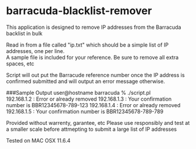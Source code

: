 # barracuda-blacklist-remover
This application is designed to remove IP addresses from the Barracuda backlist in bulk

Read in from a file called "ip.txt" which should be a simple list of IP addresses, one per line.  
A sample file is included for your reference.  Be sure to remove all extra spaces, etc

Script will out put the Barracude reference number once the IP address is confirmed submitted
and will output an error message otherwise.

###Sample Output
user@hostname barracuda % ./script.pl   
192.168.1.2 : Error or already removed
192.168.1.3 : Your confirmation number is BBR12345678-789-123
192.168.1.4 : Error or already removed
192.168.1.5 : Your confirmation number is BBR12345678-789-789


Provided without warrenty, garantee, etc  Please use responsibly and test at a smaller scale
before attmepting to submit a large list of IP addresses

Tested on MAC OSX 11.6.4

